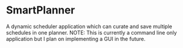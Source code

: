 # SmartPlanner
A dynamic scheduler application which can curate and save multiple schedules in one planner.
NOTE: This is currently a command line only application but I plan on implementing a GUI in the future.
